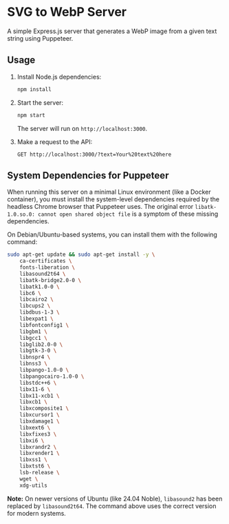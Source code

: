 # SVG to WebP Server

A simple Express.js server that generates a WebP image from a given text string using Puppeteer.

## Usage

1.  Install Node.js dependencies:
    ```bash
    npm install
    ```

2.  Start the server:
    ```bash
    npm start
    ```
    The server will run on `http://localhost:3000`.

3.  Make a request to the API:
    ```
    GET http://localhost:3000/?text=Your%20text%20here
    ```

## System Dependencies for Puppeteer

When running this server on a minimal Linux environment (like a Docker container), you must install the system-level dependencies required by the headless Chrome browser that Puppeteer uses. The original error `libatk-1.0.so.0: cannot open shared object file` is a symptom of these missing dependencies.

On Debian/Ubuntu-based systems, you can install them with the following command:

```bash
sudo apt-get update && sudo apt-get install -y \
    ca-certificates \
    fonts-liberation \
    libasound2t64 \
    libatk-bridge2.0-0 \
    libatk1.0-0 \
    libc6 \
    libcairo2 \
    libcups2 \
    libdbus-1-3 \
    libexpat1 \
    libfontconfig1 \
    libgbm1 \
    libgcc1 \
    libglib2.0-0 \
    libgtk-3-0 \
    libnspr4 \
    libnss3 \
    libpango-1.0-0 \
    libpangocairo-1.0-0 \
    libstdc++6 \
    libx11-6 \
    libx11-xcb1 \
    libxcb1 \
    libxcomposite1 \
    libxcursor1 \
    libxdamage1 \
    libxext6 \
    libxfixes3 \
    libxi6 \
    libxrandr2 \
    libxrender1 \
    libxss1 \
    libxtst6 \
    lsb-release \
    wget \
    xdg-utils
```

**Note:** On newer versions of Ubuntu (like 24.04 Noble), `libasound2` has been replaced by `libasound2t64`. The command above uses the correct version for modern systems.
